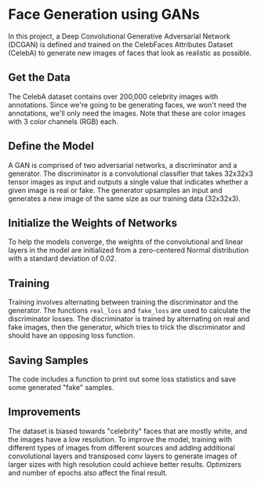 # Face Generation using GANs

In this project, a Deep Convolutional Generative Adversarial Network (DCGAN) is defined and trained on the CelebFaces Attributes Dataset (CelebA) to generate new images of faces that look as realistic as possible.

## Get the Data

The CelebA dataset contains over 200,000 celebrity images with annotations. Since we're going to be generating faces, we won't need the annotations, we'll only need the images. Note that these are color images with 3 color channels (RGB) each.

## Define the Model

A GAN is comprised of two adversarial networks, a discriminator and a generator. The discriminator is a convolutional classifier that takes 32x32x3 tensor images as input and outputs a single value that indicates whether a given image is real or fake. The generator upsamples an input and generates a new image of the same size as our training data (32x32x3).

## Initialize the Weights of Networks

To help the models converge, the weights of the convolutional and linear layers in the model are initialized from a zero-centered Normal distribution with a standard deviation of 0.02.

## Training

Training involves alternating between training the discriminator and the generator. The functions `real_loss` and `fake_loss` are used to calculate the discriminator losses. The discriminator is trained by alternating on real and fake images, then the generator, which tries to trick the discriminator and should have an opposing loss function.

## Saving Samples

The code includes a function to print out some loss statistics and save some generated "fake" samples.

## Improvements

The dataset is biased towards "celebrity" faces that are mostly white, and the images have a low resolution. To improve the model, training with different types of images from different sources and adding additional convolutional layers and transposed conv layers to generate images of larger sizes with high resolution could achieve better results. Optimizers and number of epochs also affect the final result.
